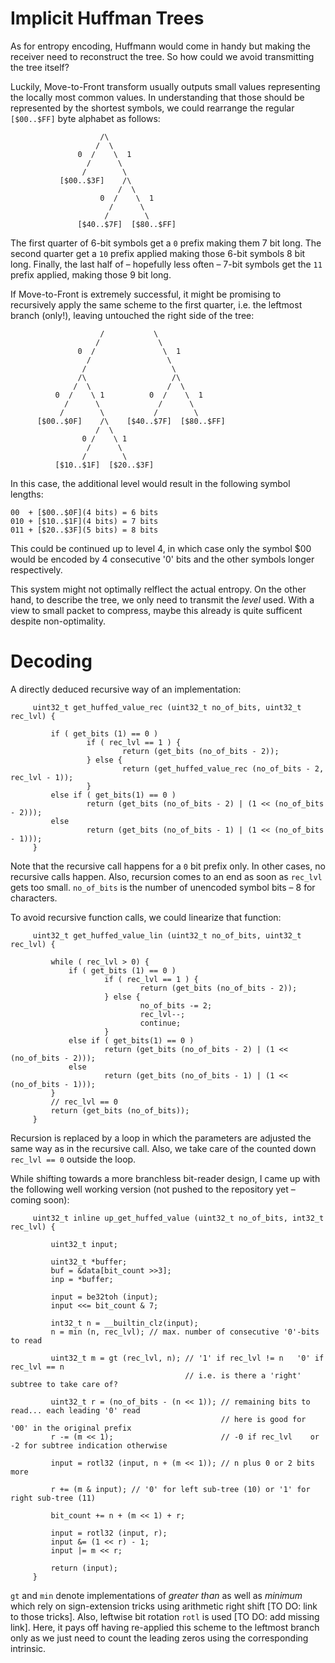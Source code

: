 # Implicit Huffman Trees

As for entropy encoding, Huffmann would come in handy but making the receiver need to reconstruct the tree. So how could we avoid transmitting the tree itself?

Luckily, Move-to-Front transform usually outputs small values representing the locally most common values. In understanding that those should be represented by the shortest symbols, we could rearrange the regular `[$00..$FF]` byte alphabet as follows:

                        /\
                       /  \
                   0  /    \  1
                     /      \
                    /        \
               [$00..$3F]    /\
                            /  \
                        0  /    \  1
                          /      \
                         /        \
                   [$40..$7F]  [$80..$FF]

The first quarter of 6-bit symbols get a `0` prefix making them 7 bit long. The second quarter get a `10` prefix applied making those 6-bit symbols 8 bit long. Finally, the last half of – hopefully less often – 7-bit symbols get the `11` prefix applied, making those 9 bit long.

If Move-to-Front is extremely successful, it might be promising to recursively apply the same scheme to the first quarter, i.e. the leftmost branch (only!), leaving untouched the right side of the tree:

                        /           \
                       /             \
                   0  /               \  1
                     /                 \
                    /                   \
                   /\                   /\
                  /  \                 /  \
              0  /    \ 1          0  /    \  1
                /      \             /      \
               /        \           /        \
          [$00..$0F]    /\    [$40..$7F]  [$80..$FF]
                       /  \
                    0 /    \ 1
                     /      \
                    /        \
              [$10..$1F]  [$20..$3F]

In this case, the additional level would result in the following symbol lengths:

    00  + [$00..$0F](4 bits) = 6 bits
    010 + [$10..$1F](4 bits) = 7 bits
    011 + [$20..$3F](5 bits) = 8 bits

This could be continued up to level 4, in which case only the symbol $00 would be encoded by 4 consecutive '0' bits and the other symbols longer respectively.

This system might not optimally relflect the actual entropy. On the other hand, to describe the tree, we only need to transmit the _level_ used. With a view to small packet to compress, maybe this already is quite sufficent despite non-optimality.

# Decoding

A directly deduced recursive way of an implementation:

         uint32_t get_huffed_value_rec (uint32_t no_of_bits, uint32_t rec_lvl) {

             if ( get_bits (1) == 0 )
                     if ( rec_lvl == 1 ) {
                             return (get_bits (no_of_bits - 2));
                     } else {
                             return (get_huffed_value_rec (no_of_bits - 2, rec_lvl - 1));
                     }
             else if ( get_bits(1) == 0 )
                     return (get_bits (no_of_bits - 2) | (1 << (no_of_bits - 2)));
             else
                     return (get_bits (no_of_bits - 1) | (1 << (no_of_bits - 1)));
         }

Note that the recursive call happens for a `0` bit prefix only. In other cases, no recursive calls happen. Also, recursion comes to an end as soon as `rec_lvl` gets too small. `no_of_bits` is the number of unencoded symbol bits – 8 for characters.

To avoid recursive function calls, we could linearize that function:

         uint32_t get_huffed_value_lin (uint32_t no_of_bits, uint32_t rec_lvl) {

             while ( rec_lvl > 0) {
                 if ( get_bits (1) == 0 )
                         if ( rec_lvl == 1 ) {
                                 return (get_bits (no_of_bits - 2));
                         } else {
                                 no_of_bits -= 2;
                                 rec_lvl--;
                                 continue;
                         }
                 else if ( get_bits(1) == 0 )
                         return (get_bits (no_of_bits - 2) | (1 << (no_of_bits - 2)));
                 else
                         return (get_bits (no_of_bits - 1) | (1 << (no_of_bits - 1)));
             }
             // rec_lvl == 0
             return (get_bits (no_of_bits));
         }

Recursion is replaced by a loop in which the parameters are adjusted the same way as in the recursive call. Also, we take care of the counted down `rec_lvl == 0` outside the loop.

While shifting towards a more branchless bit-reader design, I came up with the following well working version (not pushed to the repository yet – coming soon):

         uint32_t inline up_get_huffed_value (uint32_t no_of_bits, int32_t rec_lvl) {

             uint32_t input;

             uint32_t *buffer;
             buf = &data[bit_count >>3];
             inp = *buffer;

             input = be32toh (input);
             input <<= bit_count & 7;

             int32_t n = __builtin_clz(input);
             n = min (n, rec_lvl); // max. number of consecutive '0'-bits to read

             uint32_t m = gt (rec_lvl, n); // '1' if rec_lvl != n   '0' if rec_lvl == n
                                           // i.e. is there a 'right' subtree to take care of?

             uint32_t r = (no_of_bits - (n << 1)); // remaining bits to read... each leading '0' read
                                                   // here is good for '00' in the original prefix
             r -= (m << 1);                        // -0 if rec_lvl    or -2 for subtree indication otherwise

             input = rotl32 (input, n + (m << 1)); // n plus 0 or 2 bits more

             r += (m & input); // '0' for left sub-tree (10) or '1' for right sub-tree (11)

             bit_count += n + (m << 1) + r;

             input = rotl32 (input, r);
             input &= (1 << r) - 1;
             input |= m << r;

             return (input);
         }

`gt` and `min` denote implementations of _greater than_ as well as _minimum_ which rely on sign-extension tricks using arithmetic right shift [TO DO: link to those tricks]. Also, leftwise bit rotation `rotl` is used [TO DO: add missing link]. Here, it pays off having re-applied this scheme to the leftmost branch only as we just need to count the leading zeros using the corresponding intrinsic.
